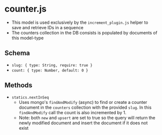 # counter.js
- This model is used exclusively by the `increment_plugin.js` helper to save and retrieve IDs in a sequence
- The counters collection in the DB consists is populated by documents of this model-type
## Schema
- `slug: { type: String, require: true }`
- `count: { type: Number, default: 0 }`

## Methods
- `statics.nextInSeq`
	- Uses mongo's `findAndModify` (async) to find or create a counter document in the `counters` collection with the provided `slug`. In this `findAndModify` call the count is also incremented by 1. 
	- Note: both `new` and `upsert` are set to true so the query will return the newly modified document and insert the document if it does not exist